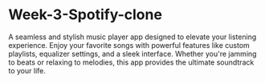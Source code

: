# Week-3-Spotify-clone
A seamless and stylish music player app designed to elevate your listening experience. Enjoy your favorite songs with powerful features like custom playlists, equalizer settings, and a sleek interface. Whether you're jamming to beats or relaxing to melodies, this app provides the ultimate soundtrack to your life.
